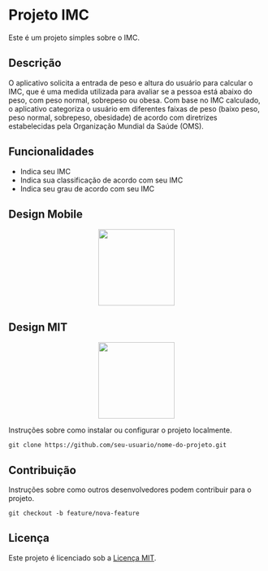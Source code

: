 <h1>Projeto IMC</h1>
<p>Este é um projeto simples sobre o IMC.</p>
<h2>Descrição</h2>
<p>O aplicativo solicita a entrada de peso e altura do usuário para calcular o IMC, que é uma medida utilizada para avaliar se a pessoa está abaixo do peso, com peso normal, sobrepeso ou obesa. Com base no IMC calculado, o aplicativo categoriza o usuário em diferentes faixas de peso (baixo peso, peso normal, sobrepeso, obesidade) de acordo com diretrizes estabelecidas pela Organização Mundial da Saúde (OMS).</p>
<h2>Funcionalidades</h2>
<ul>
<li>Indica seu IMC</li>
<li>Indica sua classificação de acordo com seu IMC</li>
<li>Indica seu grau de acordo com seu IMC</li>
</ul>
<h2>Design Mobile</h2>
<div align="center">
<img src="https://github.com/iguinhoGRAU/Proj_IMC/assets/164346454/495d1345-1cda-49e8-ae7a-255f5146c39c" width="150px" />
</div>
<h2>Design MIT</h2>
<div align="center">
<img src="https://github.com/iguinhoGRAU/Proj_IMC/assets/164346454/495d1345-1cda-49e8-ae7a-255f5146c39c" width="150px" />
</div>
<p>Instruções sobre como instalar ou configurar o projeto localmente.</p>
<pre><code>git clone https://github.com/seu-usuario/nome-do-projeto.git</code></pre>
<h2>Contribuição</h2>
<p>Instruções sobre como outros desenvolvedores podem contribuir para o projeto.</p>
<pre><code>git checkout -b feature/nova-feature</code></pre>
<h2>Licença</h2>
<p>Este projeto é licenciado sob a <a href="https://opensource.org/licenses/MIT">Licença MIT</a>.

